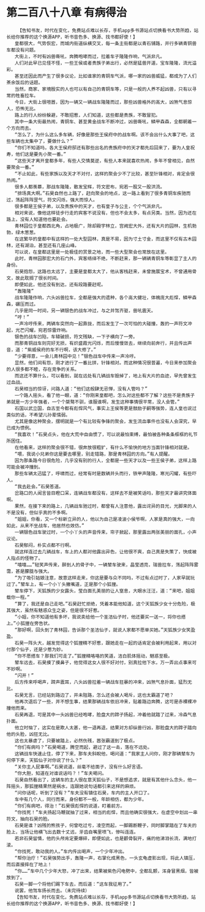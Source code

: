 # 第二百八十八章 有病得治
        【告知书友，时代在变化，免费站点难以长存，手机app多书源站点切换看书大势所趋，站长给你推荐的这个换源APP，听书音色多、换源、找书都好使！】
       皇都很大，气势恢宏，而城内街道纵横交叉，每一条主街都是以青石铺路，并行多辆青铜兽车都没有问题。
       大街上，不时有凶兽嘶吼，奔腾咆哮而过，拉着车子隆隆作响，气派非凡。
       人们对此早已见怪不怪，一些王侯或者贵族子弟出行，必然是猛兽开道，宝车隆隆，流光溢彩。
       甚至还因此而产生了很多议论，比如谁家的青铜车气派，哪一家的凶兽威猛，都成为了人们茶余饭后的话题。
       当然，商家、家境殷实的人也可以有自己的青铜车等，只是一般的人养不起凶兽，只有以寻常的牲畜拉车。
       今日，大街上很喧嚣，因为一辆又一辆战车隆隆而过，那些凶兽格外的高大，凶煞气息惊人，恐怖无比。
       路上的行人纷纷躲避，不敢招惹，人们知道，这些都是贵族，不敢冒犯。
       其中一条大街最热闹，青铜车、甚至黄金战车不断冲过，凶兽嘶吼，鳞甲森森，全都朝着一个方向而去。
       “怎么了，为什么这么多车辆，好像是那些王侯府中的战车啊。该不会出什么大事了吧，这些车辆也太集中了，要做什么？”
       “你们不知道吗，各大王侯府邸还有那些出名的贵族府中的天才都先后回来了，要为人皇祝寿，他们这是要先小聚一番。”
       “这些天才离开皇都多年，有些人交情莫逆，有些人本来就喜欢热闹，多年不曾相见，自然要聚会一番。”
       “不止如此，有些家族以及天才不对付，这样的聚会少不了比较，甚至针锋相对，肯定会很热闹。”
       很多人都羡慕，那战车隆隆，散发宝辉，符文密布，宛若一股又一股洪流。
       “排场真大啊。”石昊自然也上路了，赶向聚会的地点，这一路上看到了很多青铜车疾驰而过，荡起阵阵罡气，符文闪烁，强大而惊人。
       很多都是王侯子弟，以及贵族中的天才，也有皇子与公主，个个气派非凡。
       相对来说，像他这样徒步行走的宾客不说没有，但也不会太多，有点另类。当然，因为还在路上，没有人知道他也要赴会。
       青林园位于皇都西北角，占地极广，除却殿宇林立，宫阙宏大外，还有大片的园林，生机勃勃，绿木葱葱。
       在这繁华的皇都中有这样的一处大型园林，真是不易，因为寸土寸金，而这里不仅有古木园林，还有湖泊，甚至还有几座山峰。
       可以说，在皇都这里是一处极佳的赏景之地，而一些大型聚会也常放在这里。
       此时，青林园那宏大的石门外，宾客络绎不绝，不断赶来，那一辆辆青铜车等彰显了主人的身份。
       石昊抱怨，这路也太远了，主要是皇都太大了，他从客栈赶来，未曾施展宝术，不曾通用骨文，故此耽搁了很长时间。
       即便如此，他还没有到达，还有段路要赶呢。
       “轰隆隆”
       战车隆隆作响，六头凶兽拉车，全都是强大的遗种，各个高大健壮，体魄庞大彪悍，鳞甲森森，碾压而过。
       几乎是同一时间，另一辆银色的战车冲过，与之并驾齐驱，兽吼震天。
       “哼！”
       一声冷哼传来，两辆车突然向一起靠拢，而后发生了一次可怕的大碰撞，轰的一声符文冲起，光芒闪耀，宛若惊雷炸响。
       银色的战车凹陷，车辕破损，符文残缺，一下子横向了一旁。
       而那青铜战车则完好无损，有炽盛霞光闪烁，而后慢慢敛去，继续向前奔行，并且传出声音，道：“紫威侯府的车不行啊，该大修了。”
       “少要得意，一会儿青林园中见！”银色战车中传来一声冷哼。
       显然，他们间有怨，刚才进行了一番比拼，针锋相对。而这种情况很普遍，今日来参加聚会的人很多都不睦，存在竞争的关系。
       而这还不算什么，可以看到，就在远处有几辆战车毁掉了，地上有大片的血迹，早先曾发生过血战。
       石昊相当的惊讶，问路人道：“他们这般肆无忌惮，没有人管吗？”
       一个路人摇头，看了他一眼，道：“你刚来皇都吧，怎么对这些都不了解？这些不是贵族子弟就是一方少年强者，一个个桀骜不驯，谁服谁啊，发生这种事情很平常，没人会管。”
       石国以武立国，自古至今都有彪悍风气，事实上王侯等更是鼓励子嗣等强势，连人皇也说过类似的话，不希望儿孙辈懦弱。
       尤其是像这种聚会，摆明就是一个有比较有争锋的聚会，发生流血事件也没有人会深究，早已成为惯例。
       “我喜欢！”石昊点头，他在大荒中自由惯了，可以说最怕束缚，最怕被各种条条框框的礼节所困住。
       在他看来，这样的聚会很不错，很奔放很粗犷，有什么不愉快的地方当面针锋相对就是。
       “喂，我说小兄弟你这是要去哪里，别走错路，那是青林园的方向。”有人提醒。
       因为那条路今日很危险，几乎没有别的行人，全都是一些天才以及一些王侯子弟，这样上路可能会被冲撞到。
       那些车辆太迅猛了，呼啸而过，经常有时是数辆并头而行，铁甲声隆隆，寒光闪耀，有些吓人。
       “我去赴会。”石昊答道。
       岔路口的人闻言皆目瞪口呆，连辆战车都没有，这样去不是被笑话吗，那些天才最讲究体面啊。
       果然，在接下来的路上，几辆战车驰过时，都曾有人注意他，露出诧异的目光，光脚来的人不是没有，但似乎真的不多啊。
       “姐姐，你看，又一个标新立异的人，他以为自己是凌波小侯爷啊，人家是真的强大，一向如此，从来不坐战车，他居然也效仿。”
       一辆银色战车驶过时，一个小丫头的声音传来，帘子掀起，那里露出两张美丽的面孔，小声议论。
       石昊郁闷，朴实点都不行啊。
       就这样连过去几辆战车，车上的人都对他露出异色，让他很不爽，自己真是失策了，快成被人指点的怪物了。
       “嘻嘻……”轻笑声传来，醉到人的骨子中，一辆辇车驶来，晶莹透亮，瑞兽拉车，荡起阵阵雾霭，甚是朦胧与强大。
       “为了吸引姑娘注意，故意这样走来，你这是要与众不同吗，不过有点过时了，人家早就玩过了。”辇车上，有一个小丫头撇嘴道，正是那个小狐狸。
       辇车停下，天狐族的少女露头，莹白面孔美丽的让人窒息，大眼水汪汪，道：“来吧，姐姐载你一程。”
       “算了，我还是自己走吧。”石昊赶忙拒绝，凭着本能他知道，这个天狐族少女十分危险，极其强大，虽然有魅惑众生之姿，但是很不好惹。
       “小姐，你不知道他有多坏，我说卖给他一个圣洁仙子时，他还要买一送一，将你也搭上。”小狐狸在旁告状。
       “那好啊，回头到了青林园，告诉那个圣洁仙子，就说人家都不愿单买她。”天狐族少女笑盈盈。
       石昊一阵头大，越发觉得这个狐狸精不好惹，跟她走在一起的话肯定会被利用起来，用以对付那个仙子，还是少惹为妙。
       “你不愿搭车？那我们可走了。”狐狸精咯咯的笑道，洁白肌体摇动，魅惑至极。
       辇车远去，石昊摸了摸鼻子，他觉得这女人很不好对付，别真拉他下水，万一弄出点事来可不妙啊。
       “闪开！”
       后方传来呼喝声，蹄声震耳，八头凶兽拉着一辆战车狂暴的冲来，凶煞气息扑面，猛烈无比。
       石昊无言，已经站到路边了，并未阻路，怎么还会被人喝斥，这也太霸道了吧？
       他再次退后了一些，并不想生事，结果那辆战车依旧冲来，贴着路边奔腾，这可是赤裸裸冲撞他而来。
       石昊再退，可是其中一头凶兽已经咆哮，脸盘大的蹄子扬起，冲着他就踏了过来，冷森气息扑面。
       他立时恼了，这实在是欺人太甚，他一退再退，结果对方却纵兽行凶，那脸盘大的蹄子踏向他的头脸，凶狂无比。
       这也太暴虐了，只要被踏上，必然伤残，嚣张霸道到了极点。
       “你们有病吗？”石昊喝道，腾空而起，避过了这一击，落在不远处。
       这辆战车快速止住，停了下来，那车夫斜睨他，喝问道：“我家主人问你，刚才那辆辇车为何停下来，天狐仙子对你说了什么？”
       “关你主人屁事啊。”石昊说道，丝毫不给面子，没有什么好言语。
       “你大胆，知道在对谁说话吗？！”车夫喝问。
       石昊自然看出了，这辆车的主人很在意天狐仙子，不是想追求，就是有其他什么念头，他一阵摇头，那狐狸精果然是祸水，连跟她说句话都引来这样的麻烦。
       “问你话呢，听到了没有？”车夫没有镇住石昊，车内的主人开口了。
       车中有几个人，同行而来，身份都不一般，年龄相仿，都为少年。
       “你们有病吧，得治！”石昊很彪悍的说道，盯着前方。
       “你找死！”车夫扬起马鞭就抽了过来，相当的彪悍，而且他确实很强大，在虚空中划出一串符文，抽向石昊的脸。
       石昊是谁？凶残的熊孩子，何曾吃过亏，凌空而起，一脚踢断鞭子，同时脚掌踏在了车夫的脸上，当场让他横飞出去数十丈远，牙齿自嘴里喷飞，惨叫连连。
       若非石昊留情，他的头颅肯定要爆碎，即便如此，也是颧骨裂开，痛的他涕泪长流，满地打滚。
       “你找死，敢动我的人。”车内传出喝声，一个少年冲出。
       “帮你治疗！”石昊强势出手，轰隆一声，右掌化成黑色，一头玄龟虚影出现，将此人镇压，而后直接摔在了地上！
       “你……”车中几个少年大怒，冲了出来，结果被紫色闪电劈中，全都乱颤，浑身冒黑烟，皆被放到了。
       石昊一脚一个将他们踢下车去，而后道：“这车我征用了。”
       说罢，他驾车扬长而去。（未完待续）
       【告知书友，时代在变化，免费站点难以长存，手机app多书源站点切换看书大势所趋，站长给你推荐的这个换源APP，听书音色多、换源、找书都好使！】